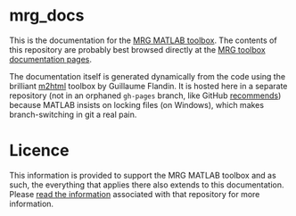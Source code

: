 # mrg_docs
This is the documentation for the [MRG MATLAB toolbox][mrg]. The contents of this repository are probably best browsed directly at the [MRG toolbox documentation pages][mrg_docs].  

The documentation itself is generated dynamically from the code using the brilliant [m2html][m2html] toolbox by Guillaume Flandin. It is hosted here in a separate repository (not in an orphaned `gh-pages` branch, like GitHub [recommends][gh_docs]) because MATLAB insists on locking files (on Windows), which makes branch-switching in git a real pain.

# Licence
This information is provided to support the MRG MATLAB toolbox and as such, the everything that applies there also extends to this documentation.  Please [read the information][mrg] associated with that repository for more information.  

[m2html]: http://www.artefact.tk/software/matlab/m2html
[mrg]: https://github.com/dpritchard/mrg#readme
[mrg_docs]: http://dpritchard.github.io/mrg_docs
[gh_docs]: https://help.github.com/articles/creating-project-pages-manually

